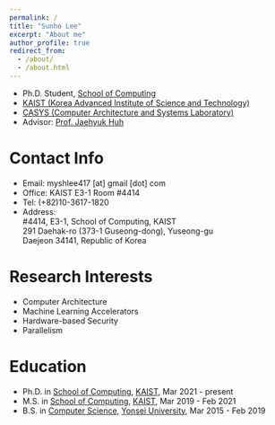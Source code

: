 ```yaml
---
permalink: /
title: "Sunho Lee"
excerpt: "About me"
author_profile: true
redirect_from: 
  - /about/
  - /about.html
---
```

- Ph.D. Student, [School of Computing](https://cs.kaist.ac.kr)
- [KAIST (Korea Advanced Institute of Science and Technology)](https://kaist.ac.kr)
- [CASYS (Computer Architecture and Systems Laboratory)](https://casyslab.kaist.ac.kr)
- Advisor: [Prof. Jaehyuk Huh](https://jaehyuk-huh.github.io/index.html)

Contact Info
======
- Email: myshlee417 [at] gmail [dot] com
- Office: KAIST E3-1 Room #4414
- Tel: (+82)10-3617-1820
- Address:  
&#35;4414, E3-1, School of Computing, KAIST  
291 Daehak-ro (373-1 Guseong-dong), Yuseong-gu  
Daejeon 34141, Republic of Korea

Research Interests
======
- Computer Architecture
- Machine Learning Accelerators
- Hardware-based Security
- Parallelism

Education
======
- Ph.D. in [School of Computing](https://cs.kaist.ac.kr), [KAIST](https://kaist.ac.kr), Mar 2021 - present
- M.S. in [School of Computing](https://cs.kaist.ac.kr), [KAIST](https://kaist.ac.kr), Mar 2019 - Feb 2021
- B.S. in [Computer Science](https://cs.yonsei.ac.kr), [Yonsei University](https://yonsei.ac.kr), Mar 2015 - Feb 2019
